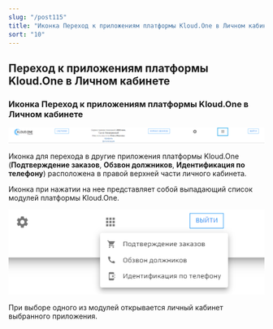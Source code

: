 ```yaml
---
slug: "/post115"
title: "Иконка Переход к приложениям платформы Kloud.One в Личном кабинете"
sort: "10"
---
```

## Переход к приложениям платформы Kloud.One в Личном кабинете

### Иконка Переход к приложениям платформы Kloud.One в Личном кабинете

![Картинка](./images/platform_apps_1.png "Иконка Переход к приложениям платформы Kloud.One в Личном кабинете")

Иконка для перехода в другие приложения платформы Kloud.One (**Подтверждение заказов**, **Обзвон должников**, **Идентификация по телефону**) расположена в правой верхней части личного кабинета.

Иконка при нажатии на нее представляет собой выпадающий список модулей платформы Kloud.One.

![Картинка](./images/platform_apps_2.png "Иконка Переход к приложениям платформы Kloud.One в Личном кабинете")

При выборе одного из модулей открывается личный кабинет выбранного приложения.